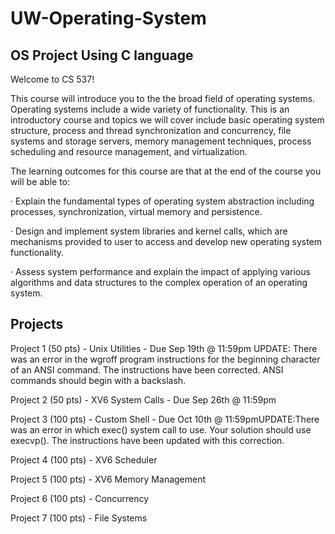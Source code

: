 # UW-Operating-System
## OS Project Using C language

Welcome to CS 537!

This course will introduce you to the the broad field of operating systems. Operating systems include a wide variety of functionality. 
This is an introductory course and topics we will cover include basic operating system structure, process and thread synchronization and concurrency, file systems and storage servers, memory management techniques, process scheduling and resource management, and virtualization.

The learning outcomes for this course are that at the end of the course you will be able to:

· Explain the fundamental types of operating system abstraction including processes, synchronization, virtual memory and persistence.

· Design and implement system libraries and kernel calls, which are mechanisms provided to user to access and develop new operating system functionality.

· Assess system performance and explain the impact of applying various algorithms and data structures to the complex operation of an operating system.

## Projects

Project 1 (50 pts) - Unix Utilities - Due Sep 19th @ 11:59pm UPDATE: There was an error in the wgroff program instructions for the beginning character of an ANSI command. The instructions have been corrected. ANSI commands should begin with a backslash.
  
Project 2 (50 pts) - XV6 System Calls - Due Sep 26th @ 11:59pm

Project 3 (100 pts) - Custom Shell - Due Oct 10th @ 11:59pmUPDATE:There was an error in which exec() system call to use. Your solution should use execvp(). The instructions have been updated with this correction.

Project 4 (100 pts) - XV6 Scheduler
  
Project 5 (100 pts) - XV6 Memory Management
  
Project 6 (100 pts) - Concurrency
  
Project 7 (100 pts) - File Systems
